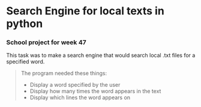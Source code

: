 # **Search Engine for local texts in python**
### School project for week 47


This task was to make a search engine that would search local .txt files for a specified word.
> The program needed these things:
> * Display a word specified by the user
> * Display how many times the word appears in the text
> * Display which lines the word appears on
